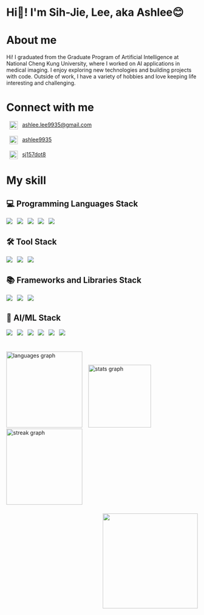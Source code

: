 <h1 align="left">Hi👋! I'm Sih-Jie, Lee, aka Ashlee😊</h1>

###  
<!-- About me -->
<h1>About me</h1>
<p align="left">Hi! I graduated from the Graduate Program of Artificial Intelligence at National Cheng Kung University, where I worked on AI applications in medical imaging. I enjoy exploring new technologies and building projects with code. Outside of work, I have a variety of hobbies and love keeping life interesting and challenging.</p>

### 
<!-- Connect with me -->
<h1>Connect with me</h1>

<div align="left">  <!-- mail -->
  &nbsp;
  <img align="center" src="https://cdn-icons-png.flaticon.com/128/732/732200.png" alt="Ashlee's mail" height="22" />&nbsp;&nbsp;
  <a href="mailto:ashlee.lee9935@gmail.com" target="_blank">
    ashlee.lee9935@gmail.com
  </a>
</div><br>

<div align="left">  <!-- LinkedIn -->
  &nbsp;
  <img align="center" src="https://cdn-icons-png.flaticon.com/128/3536/3536505.png" alt="Ashlee's LinkedIn" height="22" />&nbsp;&nbsp; 
  <a href="https://www.linkedin.com/in/ashlee9935/" target="_blank">
    ashlee9935
  </a>
</div><br>

<div align="left">  <!-- Instagram -->
  &nbsp;
    <img align="center" src="https://raw.githubusercontent.com/rahuldkjain/github-profile-readme-generator/master/src/images/icons/Social/instagram.svg" alt="sj157dot8" height="22" />&nbsp;&nbsp;
  <a href="https://www.instagram.com/sj157dot8?igsh=MTk1eXkzbjF4OGx2cQ%3D%3D&utm_source=qr" target="_blank">
    sj157dot8
  </a>
</div>


###
<!-- My skill -->
<h1>My skill</h1>
<!-- <img src=""> &nbsp; -->

<!-- Programming Languages -->
<h2>💻 Programming Languages Stack</h2>  <!-- Python, C++, C, Java -->
<p>
<img src="https://img.shields.io/badge/Python-3776AB?style=for-the-badge&logo=python&logoColor=white"> &nbsp; 
  <img src="https://img.shields.io/badge/C%2B%2B-00599C?style=for-the-badge&logo=c%2B%2B&logoColor=white"> &nbsp; 
  <img src="https://img.shields.io/badge/C-00599C?style=for-the-badge&logo=c&logoColor=white"> &nbsp; 
  <img src="https://img.shields.io/badge/Java-ED8B00?style=for-the-badge&logo=openjdk&logoColor=white"> &nbsp; 
  <img src="https://img.shields.io/badge/MATLAB-0076A8?style=for-the-badge&logo=mathworks&logoColor=white"> &nbsp; 
</p>

<!-- Tool -->
<h2>🛠️ Tool Stack</h2>  <!-- eg. Visual Studio Code, Git, IntelliJ IDEA, Jupyter Notebook, Vim -->
<p>
  <img src="https://img.shields.io/badge/Git-F05032?style=for-the-badge&logo=git&logoColor=white"> &nbsp; 
  <img src="https://img.shields.io/badge/Visual_Studio-5C2D91?style=for-the-badge&logo=visual-studio&logoColor=white"> &nbsp; 
  <img src="https://img.shields.io/badge/Jupyter-F37626?style=for-the-badge&logo=jupyter&logoColor=white"> &nbsp; 
</p>

<!-- Frameworks and Libraries -->
<h2>📚 Frameworks and Libraries Stack</h2>  <!-- eg. React.js, Spring Boot, Django, TensorFlow, Pandas -->
<p>
  <img src="https://img.shields.io/badge/HTML-E34F26?style=for-the-badge&logo=html5&logoColor=white"> &nbsp;
  <img src="https://img.shields.io/badge/CSS-1572B6?style=for-the-badge&logo=css3&logoColor=white"> &nbsp;
  <img src="https://img.shields.io/badge/Django-092E20?style=for-the-badge&logo=django&logoColor=white"> &nbsp; 
</p>

<!-- Domain-Specific -->
<h2>🤖 AI/ML Stack</h2>  <!-- eg. PyTorch, Scikit-learn, OpenCV, NLTK, Hugging Face Transformers -->
<p>
  <img src="https://img.shields.io/badge/PyTorch-EE4C2C?style=for-the-badge&logo=pytorch&logoColor=white"> &nbsp; 
  <img src="https://img.shields.io/badge/TensorFlow-FF6F00?style=for-the-badge&logo=tensorflow&logoColor=white"> &nbsp; 
  <img src="https://img.shields.io/badge/Pandas-150458?style=for-the-badge&logo=pandas&logoColor=white"> &nbsp; 
  <img src="https://img.shields.io/badge/Seaborn-4C72B0?style=for-the-badge&logo=seaborn&logoColor=white"> &nbsp; 
  <img src="https://img.shields.io/badge/OpenCV-5C3EE8?style=for-the-badge&logo=opencv&logoColor=white"> &nbsp; 
  <img src="https://img.shields.io/badge/scikit--learn-F7931E?style=for-the-badge&logo=scikit-learn&logoColor=white"> &nbsp; 
</p>

<!-- Not learned yet
<!-- OS --
<h3>🖥️ OS Stack</h3>  <!-- eg. Linux (Ubuntu, CentOS), Windows, macOS --
<!-- Project Management --
<h3>📊 Project Management Stack</h3>  <!-- eg. Agile/Scrum, Jira, Trello, Confluence, Kanban --
<!-- Database and Data Management --
<h3>🗄️ Database and Data Management Stack</h3>  <!-- eg. MySQL, PostgreSQL, MongoDB, Redis, Apache Kafka --
<!-- Cloud and Deployment --
<h3>☁️ Cloud and Deployment Stack</h3>  <!-- eg. AWS (EC2, S3), Google Cloud Platform, Azure, Docker, Kubernetes --
<!-- DevOps and CI/CD --
<h3>🔄 DevOps and CI/CD Stack</h3>  <!-- eg. Jenkins, GitHub Actions, Ansible, Prometheus, ELK Stack --
<!-- Testing and Quality Assurance --
<h3>🧪 Testing and Quality Assurance Stack</h3>  <!-- eg. JUnit, Pytest, Selenium, Postman, SonarQube --
-->


###
<br clear="both">

<div align="left">
  <img src="https://github-readme-stats.vercel.app/api/top-langs?username=sihjie&locale=en&hide_title=false&layout=compact&card_width=320&langs_count=6&theme=ayu-mirage&hide_border=false" height="200" alt="languages graph" /> &nbsp;&nbsp;
  <img src="https://github-readme-stats.vercel.app/api?username=sihjie&hide_title=false&hide_rank=false&show_icons=true&include_all_commits=true&count_private=true&disable_animations=false&theme=ayu-mirage&locale=en&hide_border=false" height="165" alt="stats graph" />
</div>

<div align="left">
  <img src="https://streak-stats.demolab.com?user=sihjie&locale=en&mode=daily&theme=ayu-mirage&hide_border=false&border_radius=5" height="200" alt="streak graph"  />
</div>

###
<!-- Maltese typing -->
<img align="right" height="250" src="https://media3.giphy.com/media/v1.Y2lkPTc5MGI3NjExMXQzOTl3dzdodjh0aHkwajdhMjllb2Vjbm55ZndkOGY0cWhjenBtcSZlcD12MV9pbnRlcm5hbF9naWZfYnlfaWQmY3Q9cw/yVih5iDoA8XTaJLl54/giphy.gif"  />

###
